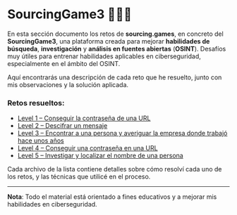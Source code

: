 # SourcingGame3 🕵️‍♂️🔎

En esta sección documento los retos de **sourcing.games**, en concreto del **SourcingGame3**, una plataforma creada para mejorar **habilidades de búsqueda**, **investigación** y **análisis en fuentes abiertas** (**OSINT**). Desafíos muy útiles para entrenar habilidades aplicables en ciberseguridad, especialmente en el ámbito del OSINT.

Aquí encontrarás una descripción de cada reto que he resuelto, junto con mis observaciones y la solución aplicada.

### Retos resueltos:

- [Level 1 – Conseguir la contraseña de una URL](./Level01.md)
- [Level 2 – Descifrar un mensaje](./Level02.md)
- [Level 3 – Encontrar a una persona y averiguar la empresa donde trabajó hace unos años](./Level03.md)
- [Level 4 – Conseguir una contraseña en una URL](./Level04.md)
- [Level 5 – Investigar y localizar el nombre de una persona](./Level05.md)

Cada archivo de la lista contiene detalles sobre cómo resolví cada uno de los retos, y las técnicas que utilicé en el proceso.

---

**Nota**: Todo el material está orientado a fines educativos y a mejorar mis habilidades en ciberseguridad.